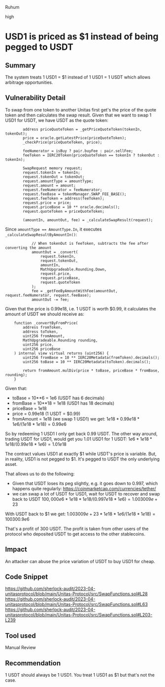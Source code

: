 Ruhum

high

# USD1 is priced as $1 instead of being pegged to USDT

## Summary
The system treats 1 USD1 = $1 instead of 1 USD1 = 1 USDT which allows arbitrage opportunities. 

## Vulnerability Detail
To swap from one token to another Unitas first get's the price of the quote token and then calculates the swap result. Given that we want to swap 1 USD1 for USDT, we have USDT as the quote token:

```sol
        address priceQuoteToken = _getPriceQuoteToken(tokenIn, tokenOut);
        price = oracle.getLatestPrice(priceQuoteToken);
        _checkPrice(priceQuoteToken, price);

        feeNumerator = isBuy ? pair.buyFee : pair.sellFee;
        feeToken = IERC20Token(priceQuoteToken == tokenIn ? tokenOut : tokenIn);

        SwapRequest memory request;
        request.tokenIn = tokenIn;
        request.tokenOut = tokenOut;
        request.amountType = amountType;
        request.amount = amount;
        request.feeNumerator = feeNumerator;
        request.feeBase = tokenManager.SWAP_FEE_BASE();
        request.feeToken = address(feeToken);
        request.price = price;
        request.priceBase = 10 ** oracle.decimals();
        request.quoteToken = priceQuoteToken;

        (amountIn, amountOut, fee) = _calculateSwapResult(request);
```

Since `amountType == AmountType.In`, it executes `_calculateSwapResultByAmountIn()`:

```sol
            // When tokenOut is feeToken, subtracts the fee after converting the amount
            amountOut = _convert(
                request.tokenIn,
                request.tokenOut,
                amountIn,
                MathUpgradeable.Rounding.Down,
                request.price,
                request.priceBase,
                request.quoteToken
            );
            fee = _getFeeByAmountWithFee(amountOut, request.feeNumerator, request.feeBase);
            amountOut -= fee;
```

Given that the price is 0.99e18, i.e. 1 USDT is worth $0.99, it calculates the amount of USDT we should receive as:

```sol
    function _convertByFromPrice(
        address fromToken,
        address toToken,
        uint256 fromAmount,
        MathUpgradeable.Rounding rounding,
        uint256 price,
        uint256 priceBase
    ) internal view virtual returns (uint256) {
        uint256 fromBase = 10 ** IERC20Metadata(fromToken).decimals();
        uint256 toBase = 10 ** IERC20Metadata(toToken).decimals();

        return fromAmount.mulDiv(price * toBase, priceBase * fromBase, rounding);
    }
```
Given that:
- toBase = 10**6 = 1e6 (USDT has 6 decimals)
- fromBase = 10**18 = 1e18 (USD1 has 18 decimals)
- priceBase = 1e18 
- price = 0.99e18 (1 USDT = $0.99)
- fromAmount = 1e18 (we swap 1 USD1)
we get: $1e18 * 0.99e18 * 1e6 / (1e18 * 1e18) = 0.99e6$

So by redeeming 1 USD1 I only get back 0.99 USDT. The other way around, trading USDT for USD1, would get you 1.01 USD1 for 1 USDT: $1e6 * 1e18 * 1e18 / (0.99e18 * 1e6) = 1.01e18$

The contract values USD1 at exactly $1 while USDT's price is variable. But, in reality, USD1 is not pegged to $1. It's pegged to USDT the only underlying asset.

That allows us to do the following:
- Given that USDT loses its peg slightly, e.g. it goes down to 0.997, which happens quite regularly: https://coinmarketcap.com/currencies/tether/
- we can swap a lot of USDT for USD1, wait for USDT to recover and swap back to USDT
$100,000e6 * 1e18 * 1e18 / (0.997e18 * 1e6) = 1.003009e+23$

With USDT back to $1 we get:
$1.003009e+23 * 1e18 * 1e6 / (1e18 * 1e18) = 100300.9e6$

That's a profit of 300 USDT. The profit is taken from other users of the protocol who deposited USDT to get access to the other stablecoins.

## Impact
An attacker can abuse the price variation of USDT to buy USD1 for cheap.

## Code Snippet
https://github.com/sherlock-audit/2023-04-unitasprotocol/blob/main/Unitas-Protocol/src/SwapFunctions.sol#L28
https://github.com/sherlock-audit/2023-04-unitasprotocol/blob/main/Unitas-Protocol/src/SwapFunctions.sol#L63
https://github.com/sherlock-audit/2023-04-unitasprotocol/blob/main/Unitas-Protocol/src/SwapFunctions.sol#L203-L239
## Tool used

Manual Review

## Recommendation
1 USDT should always be 1 USD1. You treat 1 USD1 as $1 but that's not the case.
